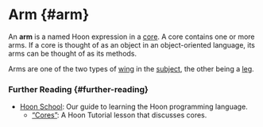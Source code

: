 # Arm {#arm}

An **arm** is a named Hoon expression in a [core](core.md). A core contains one or more arms. If a core is thought of as an object in an object-oriented language, its arms can be thought of as its methods.

Arms are one of the two types of [wing](wing.md) in the [subject](subject.md), the other being a [leg](leg.md).

### Further Reading {#further-reading}

- [Hoon School](../courses/hoon-school): Our guide to learning the Hoon programming language.
  - [“Cores”](../courses/hoon-school/F-cores.md#cores): A Hoon Tutorial lesson that discusses cores.

